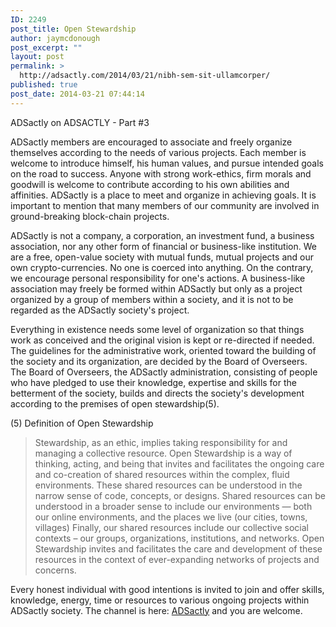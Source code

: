 ```yaml
---
ID: 2249
post_title: Open Stewardship
author: jaymcdonough
post_excerpt: ""
layout: post
permalink: >
  http://adsactly.com/2014/03/21/nibh-sem-sit-ullamcorper/
published: true
post_date: 2014-03-21 07:44:14
---
```

ADSactly on ADSACTLY - Part #3

ADSactly members are encouraged to associate and freely organize themselves according to the needs of various projects. Each member is welcome to introduce himself, his human values, and pursue intended goals on the road to success. Anyone with strong work-ethics, firm morals and goodwill is welcome to contribute according to his own abilities and affinities. ADSactly is a place to meet and organize in achieving goals. It is important to mention that many members of our community are involved in ground-breaking block-chain projects.

ADSactly is not a company, a corporation, an investment fund, a business association, nor any other form of financial or business-like institution. We are a free, open-value society with mutual funds, mutual projects and our own crypto-currencies. No one is coerced into anything. On the contrary, we encourage personal responsibility for one's actions. A business-like association may freely be formed within ADSactly but only as a project organized by a group of members within a society, and it is not to be regarded as the ADSactly society's project.

Everything in existence needs some level of organization so that things work as conceived and the original vision is kept or re-directed if needed. The guidelines for the administrative work, oriented toward the building of the society and its organization, are decided by the Board of Overseers. The Board of Overseers, the ADSactly administration, consisting of people who have pledged to use their knowledge, expertise and skills for the betterment of the society, builds and directs the society's development according to the premises of open stewardship(5).

(5) Definition of Open Stewardship
<blockquote>Stewardship, as an ethic, implies taking responsibility for and managing a collective resource. Open Stewardship is a way of thinking, acting, and being that invites and facilitates the ongoing care and co-creation of shared resources within the complex, fluid environments. These shared resources can be understood in the narrow sense of code, concepts, or designs. Shared resources can be understood in a broader sense to include our environments — both our online environments, and the places we live (our cities, towns, villages) Finally, our shared resources include our collective social contexts – our groups, organizations, institutions, and networks. Open Stewardship invites and facilitates the care and development of these resources in the context of ever-expanding networks of projects and concerns.</blockquote>
Every honest individual with good intentions is invited to join and offer skills, knowledge, energy, time or resources to various ongoing projects within ADSactly society. The channel is here: <a title="This link will take you away from steemit.com" href="https://discord.gg/7mqmx2M" rel="noopener">ADSactly</a> and you are welcome.